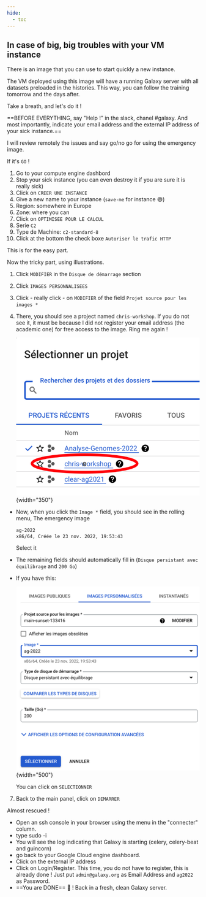 ```yaml
---
hide:
  - toc
---
```

## In case of big, big troubles with your VM instance

There is an image that you can use to start quickly a new instance.

The VM deployed using this image will have a running Galaxy server with all datasets
preloaded in the histories. This way, you can follow the training tomorrow and the days
after.

Take a breath, and let's do it !

==BEFORE EVERYTHING, say "Help !" in the slack, chanel #galaxy. And most importantly,
indicate your email address and the external IP address of your sick instance.==

I will review remotely the issues and say go/no go for using the emergency image.

If it's `GO` !

1. Go to your compute engine dashbord
2. Stop your sick instance (you can even destroy it if you are sure it is really sick)
3. Click on `CREER UNE INSTANCE`
4. Give a new name to your instance (`save-me` for instance :smile:)
5. Region: somewhere in Europe
6. Zone: where you can
7. Click on `OPTIMISEE POUR LE CALCUL`
8. Serie `C2`
9. Type de Machine: `c2-standard-8`
10. Click at the bottom the check boxe `Autoriser le trafic HTTP`

This is for the easy part.

Now the tricky part, using illustrations.

1. Click `MODIFIER` in the `Disque de démarrage` section
2. Click `IMAGES PERSONNALISEES`
3. Click - really click - on `MODIFIER` of the field `Projet source pour les images *`
4. There, you should see a project named `chris-workshop`. If you do not see it, it must
  be because I did not register your email address (the academic one) for free access to
  the image. Ring me again !
  
      ![chris-workshop](images/chris-workshop.png){width="350"}
  
- Now, when you click the `Image *` field, you should see in the rolling menu, The
  emergency image
  ```
  ag-2022
  x86/64, Créée le 23 nov. 2022, 19:53:43
  ```
  Select it
- The remaining fields should automatically fill in (`Disque persistant avec équilibrage` and `200 Go`)
- If you have this:
  
    ![form image personnalisee](images/select-ag2022-rescue-image.png){width="500"}
  
  You can click on `SELECTIONNER`
  
7. Back to the main panel, click on `DEMARRER`

Almost rescued !

- Open an ssh console in your browser using the menu in the "connecter" column.
- type sudo -i 
- You will see the log indicating that Galaxy is starting (celery, celery-beat and guincorn)
- go back to your Google Cloud engine dashboard.
- Click on the external IP address
- Click on Login/Register.
  This time, you do not have to register, this is already done !
  Just put `admin@galaxy.org` as Email Address and `ag2022` as Password.
- ==You are DONE== :tada: ! Back in a fresh, clean Galaxy server.